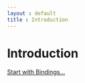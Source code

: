 ```yaml
---
layout : default
title : Introduction
---
```

# Introduction

 <a class='next' href="binds.html">Start with Bindings...</a>